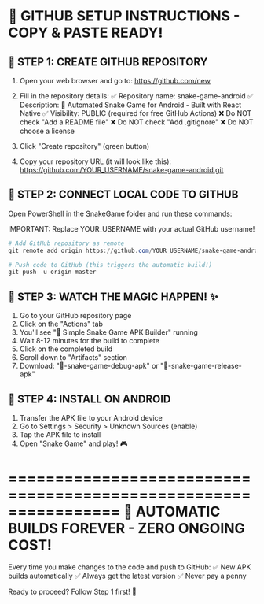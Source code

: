 🚀 GITHUB SETUP INSTRUCTIONS - COPY & PASTE READY!
================================================================

🎯 STEP 1: CREATE GITHUB REPOSITORY
-----------------------------------

1. Open your web browser and go to: https://github.com/new

2. Fill in the repository details:
   ✅ Repository name: snake-game-android
   ✅ Description: 🐍 Automated Snake Game for Android - Built with React Native
   ✅ Visibility: PUBLIC (required for free GitHub Actions)
   ❌ Do NOT check "Add a README file"
   ❌ Do NOT check "Add .gitignore"
   ❌ Do NOT choose a license

3. Click "Create repository" (green button)

4. Copy your repository URL (it will look like this):
   https://github.com/YOUR_USERNAME/snake-game-android.git

🎯 STEP 2: CONNECT LOCAL CODE TO GITHUB
---------------------------------------

Open PowerShell in the SnakeGame folder and run these commands:

IMPORTANT: Replace YOUR_USERNAME with your actual GitHub username!

```powershell
# Add GitHub repository as remote
git remote add origin https://github.com/YOUR_USERNAME/snake-game-android.git

# Push code to GitHub (this triggers the automatic build!)
git push -u origin master
```

🎯 STEP 3: WATCH THE MAGIC HAPPEN! ✨
------------------------------------

1. Go to your GitHub repository page
2. Click on the "Actions" tab
3. You'll see "🐍 Simple Snake Game APK Builder" running
4. Wait 8-12 minutes for the build to complete
5. Click on the completed build
6. Scroll down to "Artifacts" section
7. Download: "🐍-snake-game-debug-apk" or "🐍-snake-game-release-apk"

🎯 STEP 4: INSTALL ON ANDROID
----------------------------

1. Transfer the APK file to your Android device
2. Go to Settings > Security > Unknown Sources (enable)
3. Tap the APK file to install
4. Open "Snake Game" and play! 🎮

================================================================
🎉 AUTOMATIC BUILDS FOREVER - ZERO ONGOING COST! 
================================================================

Every time you make changes to the code and push to GitHub:
✅ New APK builds automatically
✅ Always get the latest version
✅ Never pay a penny

Ready to proceed? Follow Step 1 first! 🚀